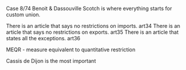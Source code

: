 Case 8/74 Benoit & Dassouville Scotch is where everything starts for custom union.

There is an article that says no restrictions on imports.   art34
There is an article that says no restrictions on exports.   art35
There is an article that states all the exceptions.         art36

MEQR - measure equivalent to quantitative restriction

Cassis de Dijon is the most important 
